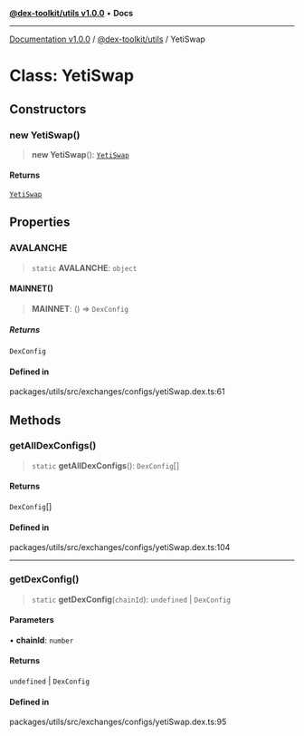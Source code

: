 [**@dex-toolkit/utils v1.0.0**](../README.md) • **Docs**

***

[Documentation v1.0.0](../../../packages.md) / [@dex-toolkit/utils](../README.md) / YetiSwap

# Class: YetiSwap

## Constructors

### new YetiSwap()

> **new YetiSwap**(): [`YetiSwap`](YetiSwap.md)

#### Returns

[`YetiSwap`](YetiSwap.md)

## Properties

### AVALANCHE

> `static` **AVALANCHE**: `object`

#### MAINNET()

> **MAINNET**: () => `DexConfig`

##### Returns

`DexConfig`

#### Defined in

packages/utils/src/exchanges/configs/yetiSwap.dex.ts:61

## Methods

### getAllDexConfigs()

> `static` **getAllDexConfigs**(): `DexConfig`[]

#### Returns

`DexConfig`[]

#### Defined in

packages/utils/src/exchanges/configs/yetiSwap.dex.ts:104

***

### getDexConfig()

> `static` **getDexConfig**(`chainId`): `undefined` \| `DexConfig`

#### Parameters

• **chainId**: `number`

#### Returns

`undefined` \| `DexConfig`

#### Defined in

packages/utils/src/exchanges/configs/yetiSwap.dex.ts:95
